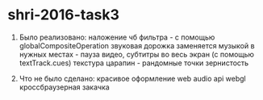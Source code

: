 # shri-2016-task3

1. Было реализовано:
    наложение чб фильтра - с помощью globalCompositeOperation
    звуковая дорожка заменяется музыкой
    в нужных местах - пауза видео, субтитры во весь экран (с помощью textTrack.cues)
    текстура царапин - рандомные точки
    зернистость
  
2. Что не было сделано:
    красивое оформление
    web audio api
    webgl
    кроссбраузерная закачка
